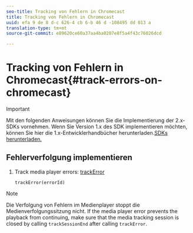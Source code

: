 ```yaml
---
seo-title: Tracking von Fehlern in Chromecast
title: Tracking von Fehlern in Chromecast
uuid: efa 9 de 8 d-c 626-4 cb 6-b 46 d -108495 dd 013 a
translation-type: tm+mt
source-git-commit: e89620ce60a37aa4ba0207e8f5a4f43c76026dcd

---
```



# Tracking von Fehlern in Chromecast{#track-errors-on-chromecast}

>[!IMPORTANT]
>
>Mit den folgenden Anweisungen können Sie die Implementierung der 2.x-SDKs vornehmen. Wenn Sie Version 1.x des SDK implementieren möchten, können Sie hier die 1.x-Entwicklerhandbücher herunterladen.[SDKs herunterladen.](/help/sdk-implement/download-sdks.md)

## Fehlerverfolgung implementieren

1. Track media player errors: [trackError](https://adobe-marketing-cloud.github.io/media-sdks/reference/chromecast/ADBMobile.media.html#.trackError)

   ```
   trackError(errorId)
   ```

>[!NOTE]
>
>Die Verfolgung von Fehlern im Medienplayer stoppt die Medienverfolgungssitzung nicht. If the media player error prevents the playback from continuing, make sure that the media tracking session is closed by calling `trackSessionEnd` after calling `trackError`.

